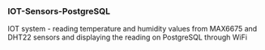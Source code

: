 ### IOT-Sensors-PostgreSQL
IOT system - reading temperature and humidity values from MAX6675 and DHT22 sensors and displaying the reading on PostgreSQL through WiFi
